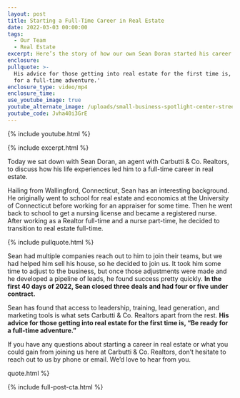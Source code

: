 ```yaml
---
layout: post
title: Starting a Full-Time Career in Real Estate
date: 2022-03-03 00:00:00
tags:
  - Our Team
  - Real Estate
excerpt: Here’s the story of how our own Sean Doran started his career with us.
enclosure:
pullquote: >-
  His advice for those getting into real estate for the first time is, 'Be ready
  for a full-time adventure.'
enclosure_type: video/mp4
enclosure_time:
use_youtube_image: true
youtube_alternate_image: /uploads/small-business-spotlight-center-street-brewing-companyyt.jpg
youtube_code: Jvha40i3GrE
---
```

{% include youtube.html %}

{% include excerpt.html %}

Today we sat down with Sean Doran, an agent with Carbutti & Co. Realtors, to discuss how his life experiences led him to a full-time career in real estate.

Hailing from Wallingford, Connecticut, Sean has an interesting background. He originally went to school for real estate and economics at the University of Connecticut before working for an appraiser for some time. Then he went back to school to get a nursing license and became a registered nurse. After working as a Realtor full-time and a nurse part-time, he decided to transition to real estate full-time.

{% include pullquote.html %}

Sean had multiple companies reach out to him to join their teams, but we had helped him sell his house, so he decided to join us. It took him some time to adjust to the business, but once those adjustments were made and he developed a pipeline of leads, he found success pretty quickly. **In the first 40 days of 2022, Sean closed three deals and had four or five under contract.**

Sean has found that access to leadership, training, lead generation, and marketing tools is what sets Carbutti & Co. Realtors apart from the rest. **His advice for those getting into real estate for the first time is, “Be ready for a full-time adventure.”**

If you have any questions about starting a career in real estate or what you could gain from joining us here at Carbutti & Co. Realtors, don’t hesitate to reach out to us by phone or email. We’d love to hear from you.

quote.html %\}

{% include full-post-cta.html %}
